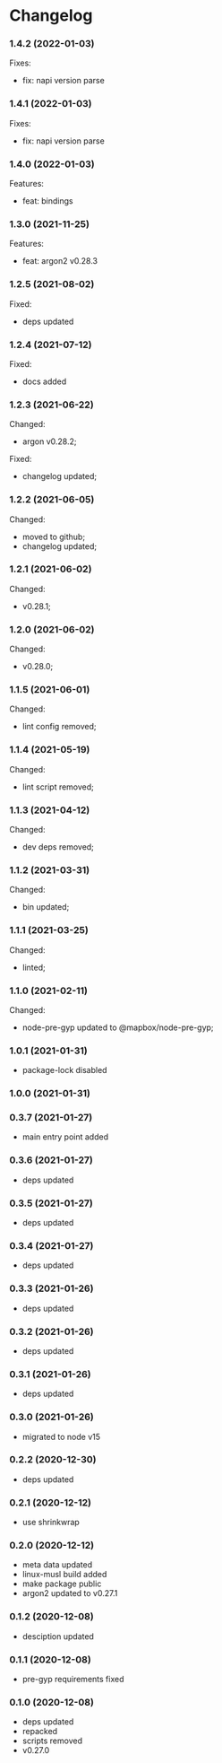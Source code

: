 # Changelog

### 1.4.2 (2022-01-03)

Fixes:

-   fix: napi version parse

### 1.4.1 (2022-01-03)

Fixes:

-   fix: napi version parse

### 1.4.0 (2022-01-03)

Features:

-   feat: bindings

### 1.3.0 (2021-11-25)

Features:

-   feat: argon2 v0.28.3

### 1.2.5 (2021-08-02)

Fixed:

-   deps updated

### 1.2.4 (2021-07-12)

Fixed:

-   docs added

### 1.2.3 (2021-06-22)

Changed:

-   argon v0.28.2;

Fixed:

-   changelog updated;

### 1.2.2 (2021-06-05)

Changed:

-   moved to github;
-   changelog updated;

### 1.2.1 (2021-06-02)

Changed:

-   v0.28.1;

### 1.2.0 (2021-06-02)

Changed:

-   v0.28.0;

### 1.1.5 (2021-06-01)

Changed:

-   lint config removed;

### 1.1.4 (2021-05-19)

Changed:

-   lint script removed;

### 1.1.3 (2021-04-12)

Changed:

-   dev deps removed;

### 1.1.2 (2021-03-31)

Changed:

-   bin updated;

### 1.1.1 (2021-03-25)

Changed:

-   linted;

### 1.1.0 (2021-02-11)

Changed:

-   node-pre-gyp updated to @mapbox/node-pre-gyp;

### 1.0.1 (2021-01-31)

-   package-lock disabled

### 1.0.0 (2021-01-31)

### 0.3.7 (2021-01-27)

-   main entry point added

### 0.3.6 (2021-01-27)

-   deps updated

### 0.3.5 (2021-01-27)

-   deps updated

### 0.3.4 (2021-01-27)

-   deps updated

### 0.3.3 (2021-01-26)

-   deps updated

### 0.3.2 (2021-01-26)

-   deps updated

### 0.3.1 (2021-01-26)

-   deps updated

### 0.3.0 (2021-01-26)

-   migrated to node v15

### 0.2.2 (2020-12-30)

-   deps updated

### 0.2.1 (2020-12-12)

-   use shrinkwrap

### 0.2.0 (2020-12-12)

-   meta data updated
-   linux-musl build added
-   make package public
-   argon2 updated to v0.27.1

### 0.1.2 (2020-12-08)

-   desciption updated

### 0.1.1 (2020-12-08)

-   pre-gyp requirements fixed

### 0.1.0 (2020-12-08)

-   deps updated
-   repacked
-   scripts removed
-   v0.27.0
